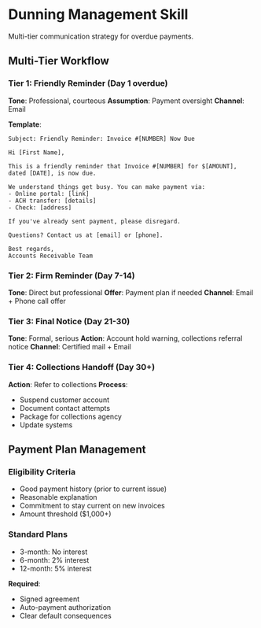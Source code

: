 # Dunning Management Skill

Multi-tier communication strategy for overdue payments.

## Multi-Tier Workflow

### Tier 1: Friendly Reminder (Day 1 overdue)
**Tone**: Professional, courteous
**Assumption**: Payment oversight
**Channel**: Email

**Template**:
```
Subject: Friendly Reminder: Invoice #[NUMBER] Now Due

Hi [First Name],

This is a friendly reminder that Invoice #[NUMBER] for $[AMOUNT], 
dated [DATE], is now due.

We understand things get busy. You can make payment via:
- Online portal: [link]
- ACH transfer: [details]
- Check: [address]

If you've already sent payment, please disregard.

Questions? Contact us at [email] or [phone].

Best regards,
Accounts Receivable Team
```

### Tier 2: Firm Reminder (Day 7-14)
**Tone**: Direct but professional
**Offer**: Payment plan if needed
**Channel**: Email + Phone call offer

### Tier 3: Final Notice (Day 21-30)
**Tone**: Formal, serious
**Action**: Account hold warning, collections referral notice
**Channel**: Certified mail + Email

### Tier 4: Collections Handoff (Day 30+)
**Action**: Refer to collections
**Process**:
- Suspend customer account
- Document contact attempts
- Package for collections agency
- Update systems

## Payment Plan Management

### Eligibility Criteria
- Good payment history (prior to current issue)
- Reasonable explanation
- Commitment to stay current on new invoices
- Amount threshold ($1,000+)

### Standard Plans
- 3-month: No interest
- 6-month: 2% interest
- 12-month: 5% interest

**Required**:
- Signed agreement
- Auto-payment authorization
- Clear default consequences
